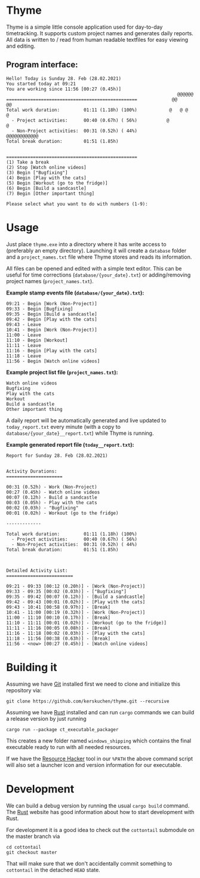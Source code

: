 # Thyme 

Thyme is a simple little console application used for day-to-day timetracking. It supports
custom project names and generates daily reports. All data is written to / read from 
human readable textfiles for easy viewing and editing. 

## Program interface:
```
Hello! Today is Sunday 28. Feb (28.02.2021)
You started today at 09:21
You are working since 11:56 [00:27 (0.45h)]
                                                                @@@@@@
=================================================             @@      @@
Total work duration:         01:11 (1.18h) (100%)            @   @ @    @
  - Project activities:      00:40 (0.67h) ( 56%)           @            @
  - Non-Project activities:  00:31 (0.52h) ( 44%)            @@@@@@@@@@@@
Total break duration:        01:51 (1.85h)


=================================================
(1) Take a break
(2) Stop [Watch online videos]
(3) Begin ["Bugfixing"]
(4) Begin [Play with the cats]
(5) Begin [Workout (go to the fridge)]
(6) Begin [Build a sandcastle]
(7) Begin [Other important thing]

Please select what you want to do with numbers (1-9):

```


# Usage

Just place `thyme.exe` into a directory where it has write access to (preferably an empty directory).
Launching it will create a `database` folder and a `project_names.txt` file where Thyme stores and
reads its information.

All files can be opened and edited with a simple text editor. This can be useful for time 
corrections (`database/{your_date}.txt`) or adding/removing project names (`project_names.txt`).

**Example stamp events file (`database/{your_date}.txt`):**
```
09:21 - Begin [Work (Non-Project)]
09:33 - Begin [Bugfixing]
09:35 - Begin [Build a sandcastle]
09:42 - Begin [Play with the cats]
09:43 - Leave
10:41 - Begin [Work (Non-Project)]
11:00 - Leave
11:10 - Begin [Workout]
11:11 - Leave
11:16 - Begin [Play with the cats]
11:18 - Leave
11:56 - Begin [Watch online videos]
```

**Example project list file (`project_names.txt`):**
```
Watch online videos
Bugfixing
Play with the cats
Workout
Build a sandcastle
Other important thing
```

A daily report will be automatically generated and live updated to `today_report.txt` 
every minute (with a copy to `database/{your_date}__report.txt`) while Thyme is running.

**Example generated report file (`today__report.txt`):**

```
Report for Sunday 28. Feb (28.02.2021)


Activity Durations:
=====================

00:31 (0.52h) - Work (Non-Project)
00:27 (0.45h) - Watch online videos
00:07 (0.12h) - Build a sandcastle
00:03 (0.05h) - Play with the cats
00:02 (0.03h) - "Bugfixing"
00:01 (0.02h) - Workout (go to the fridge)

-------------

Total work duration:         01:11 (1.18h) (100%)
  - Project activities:      00:40 (0.67h) ( 56%)
  - Non-Project activities:  00:31 (0.52h) ( 44%)
Total break duration:        01:51 (1.85h)



Detailed Activity List:
=========================

09:21 - 09:33 [00:12 (0.20h)] - [Work (Non-Project)]
09:33 - 09:35 [00:02 (0.03h)] - ["Bugfixing"]
09:35 - 09:42 [00:07 (0.12h)] - [Build a sandcastle]
09:42 - 09:43 [00:01 (0.02h)] - [Play with the cats]
09:43 - 10:41 [00:58 (0.97h)] - [Break]
10:41 - 11:00 [00:19 (0.32h)] - [Work (Non-Project)]
11:00 - 11:10 [00:10 (0.17h)] - [Break]
11:10 - 11:11 [00:01 (0.02h)] - [Workout (go to the fridge)]
11:11 - 11:16 [00:05 (0.08h)] - [Break]
11:16 - 11:18 [00:02 (0.03h)] - [Play with the cats]
11:18 - 11:56 [00:38 (0.63h)] - [Break]
11:56 - <now> [00:27 (0.45h)] - [Watch online videos]
```



# Building it

Assuming we have [Git](https://git-scm.com/) installed first we need to clone and initialize this 
repository via:

```
git clone https://github.com/kerskuchen/thyme.git --recursive
```

Assuming we have [Rust](https://www.rust-lang.org/) installed and can run `cargo` commands we can 
build a release version by just running 

```
cargo run --package ct_executable_packager
```
This creates a new folder named `windows_shipping` which contains the final executable ready to run 
with all needed resources.

If we have the [Resource Hacker](http://angusj.com/resourcehacker/) tool in our `%PATH` the 
above command script will also set a launcher icon and version information for our 
executable.

# Development

We can build a debug version by running the usual `cargo build` command. The 
[Rust](https://www.rust-lang.org/) website has good information about how to start development 
with Rust.

For development it is a good idea to check out the `cottontail` submodule on the master branch via

```
cd cottontail
git checkout master
```

That will make sure that we don't accidentally commit something to `cottontail` in the 
detached `HEAD` state.
